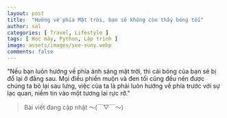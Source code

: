 ```yaml
---
layout: post
title:  "Hướng về phía Mặt trời, bạn sẽ không còn thấy bóng tối"
author: sal
categories: [ Travel, Lifestyle ]
tags: [ Học máy, Python, Lập trình ]
image: assets/images/see-suny.webp
comments: false
---
```

"Nếu bạn luôn hướng về phía ánh sáng mặt trời, thì cái bóng của bạn sẽ bị đổ lại ở đằng sau. Mọi điều phiền muộn và đen tối cũng đều nên được chúng ta bỏ lại sau lưng, việc của ta là phải luôn hướng về phía trước với sự lạc quan, niềm tin vào một tương lai rực rỡ."

> Bài viết đang cập nhật  〜(￣▽￣〜)
